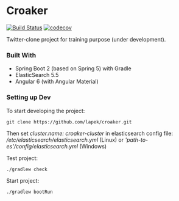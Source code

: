 # Croaker
[![Build Status](https://travis-ci.org/lapek/croaker.svg?branch=master)](https://travis-ci.org/lapek/croaker)
[![codecov](https://codecov.io/gh/lapek/croaker/branch/master/graph/badge.svg)](https://codecov.io/gh/lapek/croaker)

Twitter-clone project for training purpose (under development).

### Built With
* Spring Boot 2 (based on Spring 5) with Gradle
* ElasticSearch 5.5 
* Angular 6 (with Angular Material) 

### Setting up Dev

To start developing the project:

```shell
git clone https://github.com/lapek/croaker.git
```

Then set <i>cluster.name: croaker-cluster</i> in elasticsearch config file:<br>
<i>/etc/elasticsearch/elasticsearch.yml</i> (Linux)  or  <i>'path-to-es'/config/elasticsearch.yml</i> (Windows)

Test project:
```shell
./gradlew check
```

Start project:
```shell
./gradlew bootRun
```